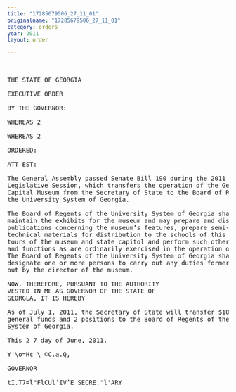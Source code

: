 ```yaml
---
title: "17285679506_27_11_01"
originalname: "17285679506_27_11_01"
category: orders
year: 2011
layout: order

---
```

<pre>
 

THE STATE OF GEORGIA

EXECUTIVE ORDER

BY THE GOVERNOR:

WHEREAS 2

WHEREAS 2

ORDERED:

ATT EST:

The General Assembly passed Senate Bill 190 during the 2011
Legislative Session, which transfers the operation of the Georgia
Capital Museum from the Secretary of State to the Board of Regents of
the University System of Georgia.

The Board of Regents of the University System of Georgia shall
maintain the exhibits for the museum and may prepare and distribute
publications concerning the museum’s features, prepare semi-
technical materials for distribution to the schools of this state, conduct
tours of the museum and state capitol and perform such other duties
and functions as are ordinarily exercised in the operation of a museum.
The Board of Regents of the University System of Georgia shall
designate one or more persons to carry out any duties formerly carried
out by the director of the museum.

NOW, THEREFORE, PURSUANT TO THE AUTHORITY
VESTED IN ME AS GOVERNOR OF THE STATE OF
GEORGLA, IT IS HEREBY

As of July 1, 2011, the Secretary of State will transfer $109,134 in state
general funds and 2 positions to the Board of Regents of the University
System of Georgia.

This 2 7 day of June, 2011.

Y'\o=H¢—\ ©C.a.Q,

GOVERNOR

tI.T7=l"FlCUl‘IV’E SECRE.'l'ARY

</pre>
